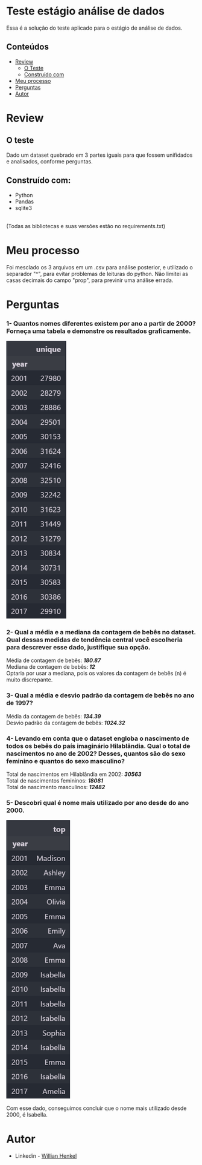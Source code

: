 # Teste estágio análise de dados

Essa é a solução do teste aplicado para o estágio de análise de dados.

## Conteúdos

- [Review](#review)
  - [O Teste](#o-teste)
  - [Construído com](#construído-com)
- [Meu processo](#meu-processo)
- [Perguntas](#perguntas)
- [Autor](#autor)

# Review

## O teste

Dado um dataset quebrado em 3 partes iguais para que fossem unifidados e analisados, conforme perguntas.

## Construído com:

- Python
- Pandas 
- sqlite3
<br>
(Todas as bibliotecas e suas versões estão no requirements.txt)


# Meu processo

Foi mesclado os 3 arquivos em um .csv para análise posterior, e utilizado o separador "^", para evitar problemas de leituras do python. Não limitei as casas decimais do campo "prop", para previnir uma análise errada. 

# Perguntas

### <b>1- Quantos nomes diferentes existem por ano a partir de 2000? Forneça uma tabela e demonstre os resultados graficamente.</b>

![](/images/first.png)

### <b>2- Qual a média e a mediana da contagem de bebês no dataset. Qual dessas medidas de tendência central você escolheria para descrever esse dado, justifique sua opção.</b>

Média de contagem de bebês: <i><b>180.87</b></i>
<br>
Mediana de contagem de bebês:<i><b> 12</b></i>
<br>
Optaria por usar a mediana, pois os valores da contagem de bebês (n) é muito discrepante.

### <b>3- Qual a média e desvio padrão da contagem de bebês no ano de 1997?</b>
Média da contagem de bebês: <i><b>134.39</b></i>
<br>
Desvio padrão da contagem de bebês: <i><b>1024.32</b></i>

### <b>4- Levando em conta que o dataset engloba o nascimento de todos os bebês do país imaginário Hilablândia. Qual o total de nascimentos no ano de 2002? Desses, quantos são do sexo feminino e quantos do sexo masculino?</b>
Total de nascimentos em Hilablândia em 2002: <i><b>30563</b></i>
<br>
Total de nascimentos femininos: <i><b>18081</b></i>
<br>
Total de nascimento masculinos: <i><b>12482</b></i>

### <b>5- Descobri qual é nome mais utilizado por ano desde do ano 2000.</b>

![](/images/second.PNG)

Com esse dado, conseguimos concluir que o nome mais utilizado desde 2000, é Isabella.

# Autor

- Linkedin - [Willian Henkel](https://www.linkedin.com/in/willian-henkel-b652b3205/)